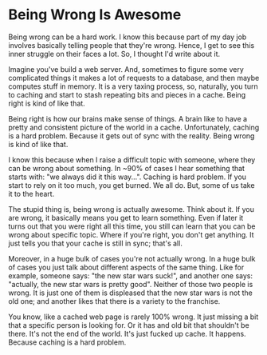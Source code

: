 # Being Wrong Is Awesome

Being wrong can be a hard work. I know this because part of my day job involves
basically telling people that they're wrong. Hence, I get to see this inner
struggle on their faces a lot. So, I thought I'd write about it.

Imagine you've build a web server. And, sometimes to figure some very complicated
things it makes a lot of requests to a database, and then maybe computes stuff in
memory. It is a very taxing process, so, naturally, you turn to caching and start
to stash repeating bits and pieces in a cache. Being right is kind of like that.

Being right is how our brains make sense of things. A brain like to have a pretty
and consistent picture of the world in a cache. Unfortunately, caching is a hard
problem. Because it gets out of sync with the reality. Being wrong is kind of
like that.

I know this because when I raise a difficult topic with someone, where they can
be wrong about something. In ~90% of cases I hear something that starts with:
"we always did it this way...". Caching is hard problem. If you start to rely on
it too much, you get burned. We all do. But, some of us take it to the heart.

The stupid thing is, being wrong is actually awesome. Think about it. If you
are wrong, it basically means you get to learn something. Even if later it turns
out that you were right all this time, you still can learn that you can be wrong
about specific topic. Where if you're right, you don't get anything. It just
tells you that your cache is still in sync; that's all.

Moreover, in a huge bulk of cases you're not actually wrong. In a huge bulk of
cases you just talk about different aspects of the same thing. Like for example,
someone says: "the new star wars suck!", and another one says: "actually, the
new star wars is pretty good". Neither of those two people is wrong. It is just
one of them is displeased that the new star wars is not the old one; and another
likes that there is a variety to the franchise.

You know, like a cached web page is rarely 100% wrong. It just missing a bit that
a specific person is looking for. Or it has and old bit that shouldn't be there.
It's not the end of the world. It's just fucked up cache. It happens. Because
caching is a hard problem.

